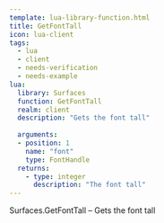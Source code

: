 ```yaml
---
template: lua-library-function.html
title: GetFontTall
icon: lua-client
tags:
  - lua
  - client
  - needs-verification
  - needs-example
lua:
  library: Surfaces
  function: GetFontTall
  realm: client
  description: "Gets the font tall"
  
  arguments:
  - position: 1
    name: "font"
    type: FontHandle
  returns:
    - type: integer
      description: "The font tall"
---
```


<div class="lua__search__keywords">
Surfaces.GetFontTall &#x2013; Gets the font tall
</div>
